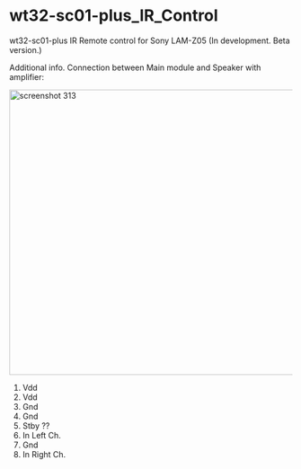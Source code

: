# wt32-sc01-plus_IR_Control
wt32-sc01-plus IR Remote control for Sony LAM-Z05
(In development. Beta version.)

Additional info. 
Connection between Main module and Speaker with amplifier:

<img width="738" height="508" alt="screenshot 313" src="https://github.com/user-attachments/assets/80bcad0c-0771-4830-91b4-8e156e461bcf" />

1. Vdd
2. Vdd
3. Gnd
4. Gnd
5. Stby ??
6. In Left Ch.
7. Gnd
8. In Right Ch.
